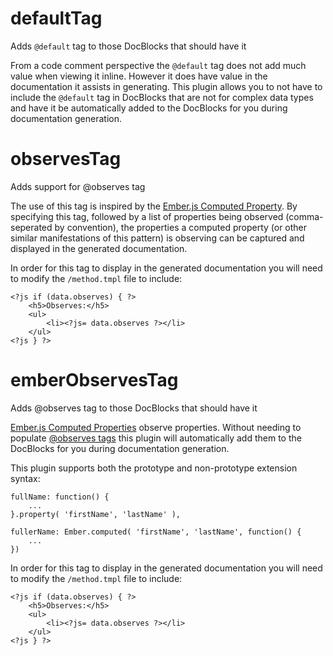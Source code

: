 
# defaultTag

Adds `@default` tag to those DocBlocks that should have it

From a code comment perspective the `@default` tag does not add much value when viewing it inline.  However it does
have value in the documentation it assists in generating.  This plugin allows you to not have to include the
`@default` tag in DocBlocks that are not for complex data types and have it be automatically added to the DocBlocks
for you during documentation generation.

# observesTag

Adds support for @observes tag

The use of this tag is inspired by the [Ember.js Computed Property](http://emberjs.com/api/classes/Ember.ComputedProperty.html).
By specifying this tag, followed by a list of properties being observed (comma-seperated by convention), the properties
a computed property (or other similar manifestations of this pattern) is observing can be captured and displayed in the
generated documentation.

In order for this tag to display in the generated documentation you will need to modify the `/method.tmpl` file to
include:

```
<?js if (data.observes) { ?>
    <h5>Observes:</h5>
    <ul>
        <li><?js= data.observes ?></li>
    </ul>
<?js } ?>
```

# emberObservesTag

Adds @observes tag to those DocBlocks that should have it

[Ember.js Computed Properties](http://emberjs.com/api/classes/Ember.ComputedProperty.html) observe properties.
Without needing to populate [@observes tags](https://github.com/notmessenger/jsdoc-plugins#observestag) this
plugin will automatically add them to the DocBlocks for you during documentation generation.

This plugin supports both the prototype and non-prototype extension syntax:

```
fullName: function() {
    ...
}.property( 'firstName', 'lastName' ),

fullerName: Ember.computed( 'firstName', 'lastName', function() {
    ...
})
```

In order for this tag to display in the generated documentation you will need to modify the `/method.tmpl` file to
include:

```
<?js if (data.observes) { ?>
    <h5>Observes:</h5>
    <ul>
        <li><?js= data.observes ?></li>
    </ul>
<?js } ?>
```
